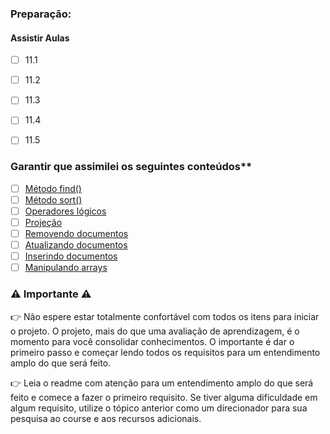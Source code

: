 ### Preparação:

#### Assistir Aulas
- [ ] 11.1
- [ ] 11.2
- [ ] 11.3
- [ ] 11.4
- [ ] 11.5


### Garantir que assimilei os seguintes conteúdos**

- [ ] [Método find()](https://app.betrybe.com/learn/course/5e938f69-6e32-43b3-9685-c936530fd326/module/94d0e996-1827-4fbc-bc24-c99fb592925b/section/d2b16462-a889-47fc-aa04-92517825b186/day/da82d65f-2261-4bcb-87bb-71e6a7e565f5/lesson/c3dfe5a7-5fe5-4df9-9501-127c9f2b4b34)
- [ ] [Método sort()](https://app.betrybe.com/learn/course/5e938f69-6e32-43b3-9685-c936530fd326/module/94d0e996-1827-4fbc-bc24-c99fb592925b/section/d2b16462-a889-47fc-aa04-92517825b186/day/8bcc6393-e0d4-4280-ae0a-ca6d53a96eef/lesson/fc82742c-b1c2-4b8f-b226-2953c0a1d109)
- [ ] [Operadores lógicos](https://app.betrybe.com/learn/course/5e938f69-6e32-43b3-9685-c936530fd326/module/94d0e996-1827-4fbc-bc24-c99fb592925b/section/d2b16462-a889-47fc-aa04-92517825b186/day/8bcc6393-e0d4-4280-ae0a-ca6d53a96eef/lesson/945793ba-5b1a-4af5-b790-a2036963055b)
- [ ] [Projeção](https://app.betrybe.com/learn/course/5e938f69-6e32-43b3-9685-c936530fd326/module/94d0e996-1827-4fbc-bc24-c99fb592925b/section/d2b16462-a889-47fc-aa04-92517825b186/day/da82d65f-2261-4bcb-87bb-71e6a7e565f5/lesson/5bc8a303-2680-4bd1-a5be-a7b219d31f90)
- [ ] [Removendo documentos](https://app.betrybe.com/learn/course/5e938f69-6e32-43b3-9685-c936530fd326/module/94d0e996-1827-4fbc-bc24-c99fb592925b/section/d2b16462-a889-47fc-aa04-92517825b186/day/8bcc6393-e0d4-4280-ae0a-ca6d53a96eef/lesson/6f230ca6-68b3-4c18-b035-e42b9b02550e)
- [ ] [Atualizando documentos](https://app.betrybe.com/learn/course/5e938f69-6e32-43b3-9685-c936530fd326/module/94d0e996-1827-4fbc-bc24-c99fb592925b/section/d2b16462-a889-47fc-aa04-92517825b186/day/7fd45d41-7194-4d41-85cb-fc82db294078/lesson/499eb84e-bb47-444e-80ed-f453c6b52424)
- [ ] [Inserindo documentos](https://app.betrybe.com/learn/course/5e938f69-6e32-43b3-9685-c936530fd326/module/94d0e996-1827-4fbc-bc24-c99fb592925b/section/d2b16462-a889-47fc-aa04-92517825b186/day/da82d65f-2261-4bcb-87bb-71e6a7e565f5/lesson/48de2bd8-c98b-46fb-85e4-0c96e9692481)
- [ ] [Manipulando arrays](https://app.betrybe.com/learn/course/5e938f69-6e32-43b3-9685-c936530fd326/module/94d0e996-1827-4fbc-bc24-c99fb592925b/section/d2b16462-a889-47fc-aa04-92517825b186/day/9aa9cc0e-6e53-4986-a5fe-7b93df92375f/lesson/0263b954-c3dc-4f18-a111-d79da386da80)

### ⚠️ Importante ⚠️ 

👉 Não espere estar totalmente confortável com todos os itens para iniciar o projeto. O projeto, mais do que uma avaliação de aprendizagem, é o momento para você consolidar conhecimentos. O importante é dar o primeiro passo e começar lendo todos os requisitos para um entendimento amplo do que será feito.

👉 Leia o readme com atenção para um entendimento amplo do que será feito e comece a fazer o primeiro requisito. Se tiver alguma dificuldade em algum requisito, utilize o tópico anterior como um direcionador para sua pesquisa ao course e aos recursos adicionais.

